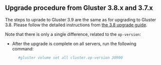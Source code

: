 ## Upgrade procedure from Gluster 3.8.x and 3.7.x

The steps to uprade to Gluster 3.9 are the same as for upgrading to Gluster
3.8. Please follow the detailed instructions from [the 3.8 upgrade
guide](upgrade_to_3.8.md).

Note that there is only a single difference, related to the `op-version`:

- After the upgrade is complete on all servers, run the following command:
```sh
      #gluster volume set all cluster.op-version 30900
```
